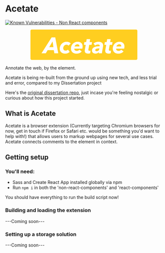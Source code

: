# Acetate

[![Known Vulnerabilities - Non React components](https://snyk.io/test/github/SamReeve96/Acetate/badge.svg?targetFile=Extension/extensionSrc/nonReactComponents/package.json)](https://snyk.io/test/github/SamReeve96/Acetate?targetFile=Extension/extensionSrc/nonReactComponents/package.json)

<p align="center">
  <img alt='Acetate logo' src="https://github.com/SamReeve96/Acetate/blob/Core/Assets/AcetateFull.png?raw=true" />
</p>

Annotate the web, by the element.

Acetate is being re-built from the ground up using new tech, and less trial and error, compared to my Dissertation project

Here's the [original dissertation repo](https://github.com/SamReeve96/Acetate-Dissertation-Prototype-), just incase you're feeling nostalgic or curious about how this project started.

## What is Acetate

Acetate is a browser extension (Currently targeting Chromium browsers for now, get in touch if Firefox or Safari etc. would be something you'd want to help with!) that allows users to markup webpages for several use cases. Acetate connects comments to the element in context.

## Getting setup
### You'll need:
- Sass and Create React App installed globally via npm
- Run `npm i` in both the 'non-react-components' and 'react-components'

You should have everything to run the build script now!

### Building and loading the extension
---Coming soon---

### Setting up a storage solution
---Coming soon---
